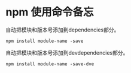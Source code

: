 # npm 使用命令备忘
 
自动把模块和版本号添加到dependencies部分。
 
	npm install module-name -save 

自动把模块和版本号添加到devdependencies部分。

	npm install module-name -save-dve
	